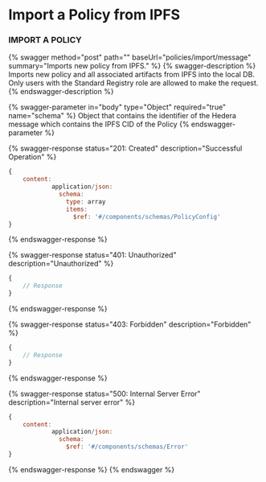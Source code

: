# Import a Policy from IPFS

### IMPORT A POLICY

{% swagger method="post" path="" baseUrl="policies/import/message" summary="Imports new policy from IPFS." %}
{% swagger-description %}
Imports new policy and all associated artifacts from IPFS into the local DB. Only users with the Standard Registry role are allowed to make the request.
{% endswagger-description %}

{% swagger-parameter in="body" type="Object" required="true" name="schema" %}
Object that contains the identifier of the Hedera message which contains the IPFS CID of the Policy
{% endswagger-parameter %}

{% swagger-response status="201: Created" description="Successful Operation" %}
```javascript
{
    content:
            application/json:
              schema:
                type: array
                items:
                  $ref: '#/components/schemas/PolicyConfig'
}
```
{% endswagger-response %}

{% swagger-response status="401: Unauthorized" description="Unauthorized" %}
```javascript
{
    // Response
}
```
{% endswagger-response %}

{% swagger-response status="403: Forbidden" description="Forbidden" %}
```javascript
{
    // Response
}
```
{% endswagger-response %}

{% swagger-response status="500: Internal Server Error" description="Internal server error" %}
```javascript
{
    content:
            application/json:
              schema:
                $ref: '#/components/schemas/Error'
}
```
{% endswagger-response %}
{% endswagger %}
